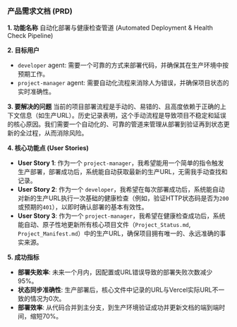 ### **产品需求文档 (PRD)**

**1. 功能名称**
自动化部署与健康检查管道 (Automated Deployment & Health Check Pipeline)

**2. 目标用户**
*   `developer` agent: 需要一个可靠的方式来部署代码，并确保其在生产环境中按预期工作。
*   `project-manager` agent: 需要自动化流程来消除人为错误，并确保项目状态的实时准确性。

**3. 要解决的问题**
当前的项目部署流程是手动的、易错的、且高度依赖于正确的上下文信息（如生产URL）。历史记录表明，这个手动流程是导致项目不稳定和延误的核心原因。我们需要一个自动化的、可靠的管道来管理从部署到验证再到状态更新的全过程，从而消除风险。

**4. 核心功能点 (User Stories)**
*   **User Story 1**: 作为一个 `project-manager`，我希望能用一个简单的指令触发生产部署，部署成功后，系统能自动获取最新的生产URL，无需我手动查找和记录。
*   **User Story 2**: 作为一个 `developer`，我希望在每次部署成功后，系统能自动对新的生产URL执行一次基础的健康检查（例如，验证HTTP状态码是否为`200`或预期的`401`），以即时确认部署的基本有效性。
*   **User Story 3**: 作为一个 `project-manager`，我希望在健康检查成功后，系统能自动、原子性地更新所有核心项目文件（`Project_Status.md`, `Project_Manifest.md`）中的生产URL，确保项目拥有唯一的、永远准确的事实来源。

**5. 成功指标**
*   **部署失败率**: 未来一个月内，因配置或URL错误导致的部署失败次数减少95%。
*   **状态同步准确性**: 生产部署后，核心文件中记录的URL与Vercel实际URL不一致的情况为0次。
*   **部署效率**: 从代码合并到主分支，到生产环境验证成功并更新文档的端到端时间，缩短70%。